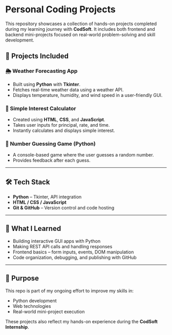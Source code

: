 # Personal Coding Projects

This repository showcases a collection of hands-on projects completed during my learning journey with **CodSoft**. It includes both frontend and backend mini-projects focused on real-world problem-solving and skill development.

## 📂 Projects Included

### 🌦️ Weather Forecasting App
- Built using **Python** with **Tkinter**.
- Fetches real-time weather data using a weather API.
- Displays temperature, humidity, and wind speed in a user-friendly GUI.

### 🧮 Simple Interest Calculator
- Created using **HTML**, **CSS**, and **JavaScript**.
- Takes user inputs for principal, rate, and time.
- Instantly calculates and displays simple interest.

### 🔢 Number Guessing Game (Python)
- A console-based game where the user guesses a random number.
- Provides feedback after each guess.

---

## 🛠️ Tech Stack

- **Python** – Tkinter, API integration
- **HTML / CSS / JavaScript**
- **Git & GitHub** – Version control and code hosting

---

## 🎯 What I Learned

- Building interactive GUI apps with Python
- Making REST API calls and handling responses
- Frontend basics – form inputs, events, DOM manipulation
- Code organization, debugging, and publishing with GitHub

---

## 📌 Purpose

This repo is part of my ongoing effort to improve my skills in:
- Python development
- Web technologies
- Real-world mini-project execution

These projects also reflect my hands-on experience during the **CodSoft Internship**.
